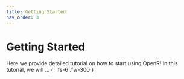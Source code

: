 ```yaml
---
title: Getting Started
nav_order: 3
---
```


# Getting Started

Here we provide detailed tutorial on how to start using OpenR! In this tutorial, we will ...
{: .fs-6 .fw-300 }

